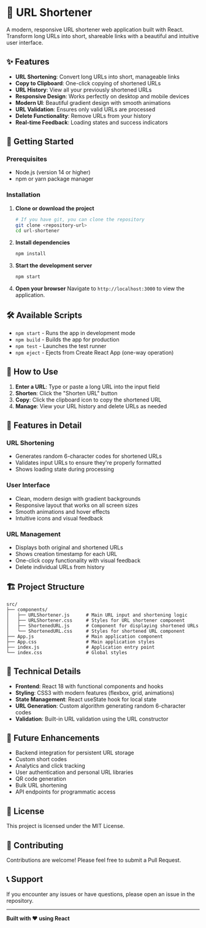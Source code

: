 # 🔗 URL Shortener

A modern, responsive URL shortener web application built with React. Transform long URLs into short, shareable links with a beautiful and intuitive user interface.

## ✨ Features

- **URL Shortening**: Convert long URLs into short, manageable links
- **Copy to Clipboard**: One-click copying of shortened URLs
- **URL History**: View all your previously shortened URLs
- **Responsive Design**: Works perfectly on desktop and mobile devices
- **Modern UI**: Beautiful gradient design with smooth animations
- **URL Validation**: Ensures only valid URLs are processed
- **Delete Functionality**: Remove URLs from your history
- **Real-time Feedback**: Loading states and success indicators

## 🚀 Getting Started

### Prerequisites

- Node.js (version 14 or higher)
- npm or yarn package manager

### Installation

1. **Clone or download the project**
   ```bash
   # If you have git, you can clone the repository
   git clone <repository-url>
   cd url-shortener
   ```

2. **Install dependencies**
   ```bash
   npm install
   ```

3. **Start the development server**
   ```bash
   npm start
   ```

4. **Open your browser**
   Navigate to `http://localhost:3000` to view the application.

## 🛠️ Available Scripts

- `npm start` - Runs the app in development mode
- `npm build` - Builds the app for production
- `npm test` - Launches the test runner
- `npm eject` - Ejects from Create React App (one-way operation)

## 📱 How to Use

1. **Enter a URL**: Type or paste a long URL into the input field
2. **Shorten**: Click the "Shorten URL" button
3. **Copy**: Click the clipboard icon to copy the shortened URL
4. **Manage**: View your URL history and delete URLs as needed

## 🎨 Features in Detail

### URL Shortening
- Generates random 6-character codes for shortened URLs
- Validates input URLs to ensure they're properly formatted
- Shows loading state during processing

### User Interface
- Clean, modern design with gradient backgrounds
- Responsive layout that works on all screen sizes
- Smooth animations and hover effects
- Intuitive icons and visual feedback

### URL Management
- Displays both original and shortened URLs
- Shows creation timestamp for each URL
- One-click copy functionality with visual feedback
- Delete individual URLs from history

## 🏗️ Project Structure

```
src/
├── components/
│   ├── URLShortener.js      # Main URL input and shortening logic
│   ├── URLShortener.css     # Styles for URL shortener component
│   ├── ShortenedURL.js      # Component for displaying shortened URLs
│   └── ShortenedURL.css     # Styles for shortened URL component
├── App.js                   # Main application component
├── App.css                  # Main application styles
├── index.js                 # Application entry point
└── index.css                # Global styles
```

## 🔧 Technical Details

- **Frontend**: React 18 with functional components and hooks
- **Styling**: CSS3 with modern features (flexbox, grid, animations)
- **State Management**: React useState hook for local state
- **URL Generation**: Custom algorithm generating random 6-character codes
- **Validation**: Built-in URL validation using the URL constructor

## 🌟 Future Enhancements

- Backend integration for persistent URL storage
- Custom short codes
- Analytics and click tracking
- User authentication and personal URL libraries
- QR code generation
- Bulk URL shortening
- API endpoints for programmatic access

## 📄 License

This project is licensed under the MIT License.

## 🤝 Contributing

Contributions are welcome! Please feel free to submit a Pull Request.

## 📞 Support

If you encounter any issues or have questions, please open an issue in the repository.

---

**Built with ❤️ using React**
